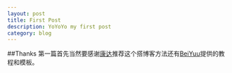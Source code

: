 ```yaml
---
layout: post
title: First Post
description: YoYoYo my first post
category: blog
---
```


##Thanks
第一篇首先当然要感谢[康达][]推荐这个搭博客方法还有[BeiYuu][]提供的教程和模板。

[康达]: http://kangda.github.com/
[BeiYuu]: http://beiyuu.com/